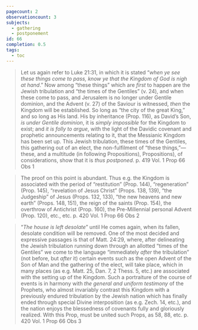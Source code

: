 ```yaml
---
pagecount: 2
observationcount: 3
subjects:
  - gathering
  - postponement
id: 66
completion: 0.5
tags:
  - toc
---
```

>Let us again refer to Luke 21:31, in which it is stated “*when ye see these things come to pass, know ye that the Kingdom of God is nigh at hand*.” Now among “these things” which are *first* to happen are the Jewish tribulation and “the times of the Gentiles” (v. 24), and when these come to pass, and Jerusalem is no longer under Gentile dominion, and the Advent (v. 27) of the Saviour is witnessed, *then* the Kingdom will be established. So long as “the city of the great King,” and so long as His land. His by inheritance (Prop. 116), as David’s Son, *is under Gentile dominion*, it is *simply impossible* for the Kingdom to exist; and *it is folly to argue*, with the light of the Davidic covenant and prophetic announcements relating to it, that the Messianic Kingdom has been set up. This Jewish tribulation, these times of the Gentiles, this gathering out of an elect, the non-fulfilment of “these things,”—these, and a multitude (in following Propositions), Propositions), of considerations, show that it is *thus postponed*.
>p. 419 Vol. 1 Prop 66 Obs 1

>The proof on this point is abundant. Thus e.g. the Kingdom is associated with the period of “restitution” (Prop. 144), “regeneration” (Prop. 145), “revelation of Jesus Christ” (Props. 138, 139), “the Judgeship” of Jesus (Props. 132, 133), “the new heavens and new earth” (Props. 148, 151), the reign of the saints (Prop. 154), the overthrow of Antichrist (Prop. 160), the Pre-Millennial personal Advent (Prop. 120), etc., etc.
>p. 420 Vol. 1 Prop 66 Obs 2

>“*The house is left desolate*” until He comes again, when its fallen, desolate condition will be removed. One of the most decided and expressive passages is that of Matt. 24:29, where, after delineating the Jewish tribulation running down through an allotted “times of the Gentiles” we come to the language “immediately *after* the tribulation” (not before, but *after* it) certain events such as the open Advent of the Son of Man and the gathering of the elect, will take place, which in many places (as e.g. Matt. 25, Dan. 7, 2 Thess. 5, etc.) are associated with the setting up of the Kingdom. Such a portraiture of the course of events is in harmony with *the general and uniform testimony* of the Prophets, who almost invariably contrast this Kingdom with a previously endured tribulation by the Jewish nation which has finally ended through special Divine interposition (as e.g. Zech. 14, etc.), and the nation enjoys the blessedness of covenants fully and gloriously realized. With this Prop, must be united such Props, as 58, 88, etc.
>p. 420 Vol. 1 Prop 66 Obs 3













